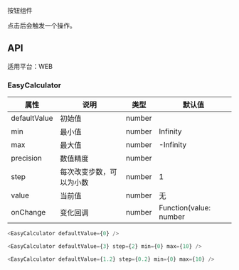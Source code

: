 按钮组件

点击后会触发一个操作。

## API

适用平台：WEB

### EasyCalculator

| 属性            | 说明                                       | 类型     | 默认值     |
| --------------- | ------------------------------------------| -------- | ---------- |
| defaultValue    | 初始值                                     | number   |          |
| min              | 最小值                                     | number   | Infinity       |
| max               | 最大值                                   | number  | -Infinity      |
| precision        | 数值精度                                     | number  |       |
| step         | 每次改变步数，可以为小数                           | number | 1         |
| value           | 当前值                                  | number   | 无         |
| onChange          | 变化回调                              | number  | Function(value: number | string)      |

```JavaScript
<EasyCalculator defaultValue={0} />

<EasyCalculator defaultValue={3} step={2} min={0} max={10} />

<EasyCalculator defaultValue={1.2} step={0.2} min={0} max={10} />
```
